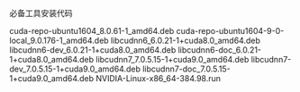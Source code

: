 必备工具安装代码

cuda-repo-ubuntu1604_8.0.61-1_amd64.deb
cuda-repo-ubuntu1604-9-0-local_9.0.176-1_amd64.deb
libcudnn6_6.0.21-1+cuda8.0_amd64.deb
libcudnn6-dev_6.0.21-1+cuda8.0_amd64.deb
libcudnn6-doc_6.0.21-1+cuda8.0_amd64.deb
libcudnn7_7.0.5.15-1+cuda9.0_amd64.deb
libcudnn7-dev_7.0.5.15-1+cuda9.0_amd64.deb
libcudnn7-doc_7.0.5.15-1+cuda9.0_amd64.deb
NVIDIA-Linux-x86_64-384.98.run
